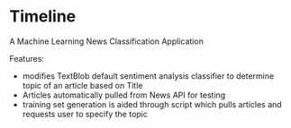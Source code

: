 # Timeline
A Machine Learning News Classification Application

Features:
* modifies TextBlob default sentiment analysis classifier to determine topic of an article based on Title
* Articles automatically pulled from News API for testing
* training set generation is aided through script which pulls articles and requests user to specify the topic

